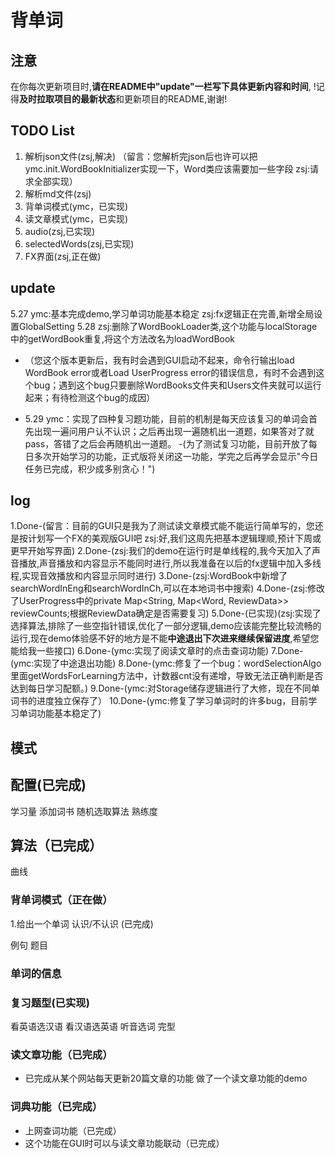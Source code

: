 # 背单词

## 注意

在你每次更新项目时,**请在README中"update"一栏写下具体更新内容和时间**,
!记得**及时拉取项目的最新状态**和更新项目的README,谢谢!

## TODO List

1. 解析json文件(zsj,解决) （留言：您解析完json后也许可以把ymc.init.WordBookInitializer实现一下，Word类应该需要加一些字段 zsj:请求全部实现）
2. 解析md文件(zsj)
3. 背单词模式(ymc，已实现)
4. 读文章模式(ymc，已实现)
5. audio(zsj,已实现)
6. selectedWords(zsj,已实现)
7. FX界面(zsj,正在做)

## update

5.27 ymc:基本完成demo,学习单词功能基本稳定 zsj:fx逻辑正在完善,新增全局设置GlobalSetting
5.28 zsj:删除了WordBookLoader类,这个功能与localStorage中的getWordBook重复,将这个方法改名为loadWordBook
- （您这个版本更新后，我有时会遇到GUI启动不起来，命令行输出load WordBook error或者Load UserProgress error的错误信息，有时不会遇到这个bug；遇到这个bug只要删除WordBooks文件夹和Users文件夹就可以运行起来；有待检测这个bug的成因）


- 5.29 ymc：实现了四种复习题功能，目前的机制是每天应该复习的单词会首先出现一遍问用户认不认识；之后再出现一遍随机出一道题，如果答对了就pass，答错了之后会再随机出一道题。
-(为了测试复习功能，目前开放了每日多次开始学习的功能，正式版将关闭这一功能，学完之后再学会显示"今日任务已完成，积少成多别贪心！")


## log

1.Done-(留言：目前的GUI只是我为了测试读文章模式能不能运行简单写的，您还是按计划写一个FX的美观版GUI吧
zsj:好,我们这周先把基本逻辑理顺,预计下周或更早开始写界面)
2.Done-(zsj:我们的demo在运行时是单线程的,我今天加入了声音播放,声音播放和内容显示不能同时进行,所以我准备在以后的fx逻辑中加入多线程,实现音效播放和内容显示同时进行)
3.Done-(zsj:WordBook中新增了searchWordInEng和searchWordInCh,可以在本地词书中搜索)
4.Done-(zsj:修改了UserProgress中的private Map<String, Map<Word, ReviewData>> reviewCounts;根据ReviewData确定是否需要复习)
5.Done-(已实现)(zsj:实现了选择算法,排除了一些空指针错误,优化了一部分逻辑,demo应该能完整比较流畅的运行,现在demo体验感不好的地方是不能**中途退出下次进来继续保留进度**,希望您能给我一些接口)
6.Done-(ymc:实现了阅读文章时的点击查词功能)
7.Done-(ymc:实现了中途退出功能)
8.Done-(ymc:修复了一个bug：wordSelectionAlgo里面getWordsForLearning方法中，计数器cnt没有递增，导致无法正确判断是否达到每日学习配额。)
9.Done-(ymc:对Storage储存逻辑进行了大修，现在不同单词书的进度独立保存了）
10.Done-(ymc:修复了学习单词时的许多bug，目前学习单词功能基本稳定了)

## 模式

## 配置(已完成)

学习量
添加词书
随机选取算法
熟练度

## 算法（已完成）

曲线

### 背单词模式（正在做）

1.给出一个单词 认识/不认识 (已完成)

例句 
题目

### 单词的信息

### 复习题型(已实现)

看英语选汉语
看汉语选英语
听音选词
完型

### 读文章功能（已完成）
- 已完成从某个网站每天更新20篇文章的功能
做了一个读文章功能的demo

### 词典功能（已完成）
- 上网查词功能（已完成）
- 这个功能在GUI时可以与读文章功能联动（已完成）



